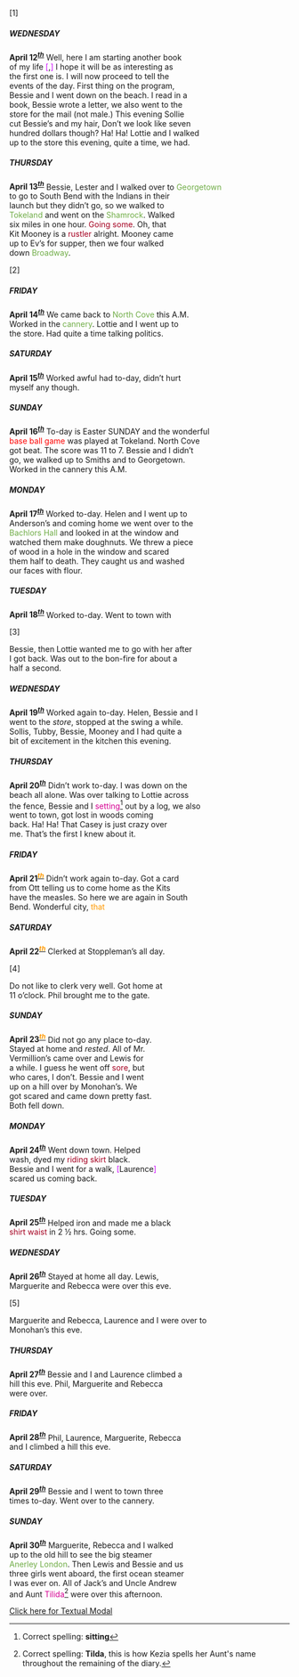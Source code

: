 [1]  

##### WEDNESDAY  
**April 12<sup><u><i>th</i></u></sup>** Well, here I am starting another book  
of my life <span style="color: #CC00FF ">[</span>,<span style="color: #CC00FF ">]</span> I hope it will be as interesting as  
the first one is. I will now proceed to tell the  
events of the day. First thing on the program,  
Bessie and I went down on the beach. I read in a   
book, Bessie wrote a letter, we also went to the  
store for the mail (not male.) This evening Sollie  
cut Bessie’s and my hair, Don’t we look like seven  
hundred dollars though? Ha! Ha! Lottie and I walked  
up to the store this evening, quite a time, we had.  

##### THURSDAY  
**April 13<sup><u><i>th</i></u></sup>** Bessie, Lester and I walked over to <span style="color: #70AD47">Georgetown</span>  
to go to South Bend with the Indians in their  
launch but they didn’t go, so we walked to   
<span style="color: #70AD47">Tokeland</span> and went on the <span style="color: #70AD47">Shamrock</span>. Walked  
six miles in one hour. <span style="color: #A50021">Going some</span>. Oh, that  
Kit Mooney is a <span style="color: #A50021"> rustler</span> alright. Mooney came  
up to Ev’s for supper, then we four walked  
down <span style="color: #70AD47">Broadway</span>.  

[2]  

##### FRIDAY  
**April 14<sup><u><i>th</i></u></sup>** We came back to <span style="color: #70AD47">North Cove</span> this A.M.  
Worked in the <span style="color: #70AD47">cannery</span>. Lottie and I went up to  
the store. Had quite a time talking politics.    

##### SATURDAY  
**April 15<sup><u><i>th</i></u></sup>** Worked awful had to-day, didn’t hurt  
myself any though.

##### SUNDAY  
**April 16<sup><u><i>th</i></u></sup>** To-day is Easter SUNDAY and the wonderful  
<span style="color: #FF0000">base ball game</span> was played at Tokeland. North Cove   
got beat. The score was 11 to 7. Bessie and I didn’t  
go, we walked up to Smiths and to Georgetown.  
Worked in the cannery this A.M.  

##### MONDAY  
**April 17<sup><u><i>th</i></u></sup>**  Worked to-day. Helen and I went up to  
Anderson’s and coming home we went over to the  
<span style="color: #70AD47">Bachlors Hall</span> and looked in at the window and   
watched them make doughnuts. We threw a piece  
of wood in a hole in the window and scared   
them half to death. They caught us and washed  
our faces with flour.  

##### TUESDAY  
**April 18<sup><u><i>th</i></u></sup>** Worked to-day. Went to town with    

[3]

Bessie, then Lottie wanted me to go with her after  
I got back. Was out to the bon-fire for about a  
half a second.  

##### WEDNESDAY  
**April 19<sup><u><i>th</i></u></sup>** Worked again to-day. Helen, Bessie and I  
went to the *store*, stopped at the swing a while.  
Sollis, Tubby, Bessie, Mooney and I had quite a  
bit of excitement in the kitchen this evening.   

##### THURSDAY  
**April 20<sup><u><i>th</i></u></sup>** Didn’t work to-day. I was down on the  
beach all alone. Was over talking to Lottie across  
the fence, Bessie and I <span style="color: #D60093">setting</span>[^1] out by a log, we also  
went to town, got lost in woods coming  
back. Ha! Ha! That Casey is just crazy over   
me. That’s the first I knew about it.  

##### FRIDAY  
**April 21<sup><u><i><span style="color: #FF9900">th</span></i></u></sup>** Didn’t work again to-day. Got a card  
from Ott telling us to come home as the Kits   
have the measles. So here we are again in South  
Bend. Wonderful city, <span style="color: #FF9900">that</span> 

##### SATURDAY  
**April 22<sup><u><i><span style="color: #FF9900">th</span></i></u></sup>** Clerked at Stoppleman’s  all day.  

[4]
  
Do not like to clerk very well. Got home at  
11 o’clock. Phil brought me to the gate.  

##### SUNDAY  
**April 23<sup><u><i><span style="color: #FF9900">th</span></i></u></sup>** Did not go any place to-day.   
Stayed at home and *rested*. All of Mr.   
Vermillion’s came over and Lewis for  
a while. I guess he went off <span style="color: #A50021">sore</span>, but  
who cares, I don’t. Bessie and I went   
up on a hill over by Monohan’s. We  
got scared and came down pretty fast.   
Both fell down. 

##### MONDAY   
**April 24<sup><u><i>th</i></u></sup>** Went down town. Helped  
wash, dyed my <span style="color: #A50021">riding skirt</span> black.  
Bessie and I went for a walk, <span style="color: #CC00FF ">[</span>Laurence<span style="color: #CC00FF ">]</span>  
scared us coming back.  

##### TUESDAY  
**April 25<sup><u><i>th</i></u></sup>** Helped iron and made me a black  
<span style="color: #A50021">shirt waist</span> in 2 ½ hrs. Going some.  

##### WEDNESDAY  
**April 26<sup><u><i>th</i></u></sup>** Stayed at home all day. Lewis,  
Marguerite and Rebecca were over this eve.  

[5]  

Marguerite and Rebecca, Laurence and I were over to  
Monohan’s this eve.  

##### THURSDAY  
**April 27<sup><u><i>th</i></u></sup>** Bessie and I and Laurence climbed a   
hill this eve. Phil, Marguerite and Rebecca   
were over.  

##### FRIDAY  
**April 28<sup><u><i>th</i></u></sup>** Phil, Laurence, Marguerite, Rebecca  
and I climbed a hill this eve.  

##### SATURDAY  
**April 29<sup><u><i>th</i></u></sup>** Bessie and I went to town three   
times to-day. Went over to the cannery.  

##### SUNDAY  
**April 30<sup><u><i>th</i></u></sup>** Marguerite, Rebecca and I walked  
up to the old hill to see the big steamer  
<span style="color: #70AD47">Anerley London</span>. Then Lewis and Bessie and us  
three girls went aboard, the first ocean steamer  
I was ever on. All of Jack’s and Uncle Andrew   
and Aunt <span style="color: #D60093">Tilida</span>[^2] were over this afternoon.  


[Click here for Textual Modal](file:///C:/Users/kezia/OneDrive/Desktop/Final%20Project/.april_modal.html)

[^1]: Correct spelling: **sitting**
[^2]: Correct spelling: **Tilda**, this is how Kezia spells her Aunt's name throughout the remaining of the diary.



